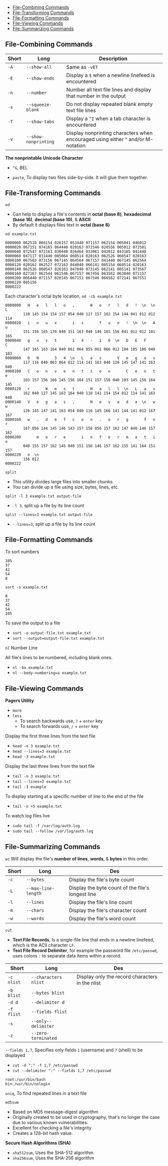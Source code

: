 - [File-Combining Commands](#file-combining-commands)
- [File-Transforming Commands](#file-transforming-commands)
- [File-Formatting Commands](#file-formatting-commands)
- [File-Viewing Commands](#file-viewing-commands)
- [File-Summarizing Commands](#file-summarizing-commands)

## File-Combining Commands
|**Short**|Long|Description|
|---|---|---|
|`-A`|`--show-all`|Same as `-vET`|
|`-E`|`--show-ends`|Display a `$` when a newline linefeed is encountered|
|`-n`|`--number`|Number all text file lines and display that number in the output|
|`-s`|`--squeeze-blank`|Do not display repeated blank empty text file lines|
|`-T`|`--show-tabs`|Display a `^I` when a tab character is encountered|
|`-v`|`--show-nonprinting`|Display nonprinting characters when encouraged using either ^ and/or M- notation|

**The nonprintable Unicode Character**
- `^G`, BEL

- `paste`, To display two files side-by-side. It will glue them together.

## File-Transforming Commands
`od`
- Can help to display a file's contents in **octal (base 8)**, **hexadecimal (base 16)**, **decimal (base 10)**, & **ASCII**
- By default it displays files text in **octal (base 8)**

`od example.txt`
```
0000000 062510 066154 026157 053440 071157 062154 005041 046012
0000020 067151 074165 064440 020163 072546 020556 005012 072501
0000040 072547 072163 030440 026464 033061 042012 043105 041440
0000060 047117 031440 005064 060514 020163 062526 060547 020163
0000100 067503 073156 067145 064564 067157 041440 067145 062564
0000120 020162 062527 072163 044040 066141 005154 060514 020163
0000140 062526 060547 026163 047040 073145 062141 005141 073567
0000160 027167 062544 061546 067157 067456 063562 063040 071157
0000200 066440 071157 020145 067151 067546 066562 072141 067551
0000220 005156
0000222
```
Each character's octal byte location, `od -cb example.txt`
```
0000000   H   e   l   l   o   ,       W   o   r   l   d   !  \n  \n   L
        110 145 154 154 157 054 040 127 157 162 154 144 041 012 012 114
0000020   i   n   u   x       i   s       f   u   n   !  \n  \n   A   u
        151 156 165 170 040 151 163 040 146 165 156 041 012 012 101 165
0000040   g   u   s   t       1   4   -   1   6  \n   D   E   F       C
        147 165 163 164 040 061 064 055 061 066 012 104 105 106 040 103
0000060   O   N       3   4  \n   L   a   s       V   e   g   a   s
        117 116 040 063 064 012 114 141 163 040 126 145 147 141 163 040
0000100   C   o   n   v   e   n   t   i   o   n       C   e   n   t   e
        103 157 156 166 145 156 164 151 157 156 040 103 145 156 164 145
0000120   r       W   e   s   t       H   a   l   l  \n   L   a   s
        162 040 127 145 163 164 040 110 141 154 154 012 114 141 163 040
0000140   V   e   g   a   s   ,       N   e   v   a   d   a  \n   w   w
        126 145 147 141 163 054 040 116 145 166 141 144 141 012 167 167
0000160   w   .   d   e   f   c   o   n   .   o   r   g       f   o   r
        167 056 144 145 146 143 157 156 056 157 162 147 040 146 157 162
0000200       m   o   r   e       i   n   f   o   r   m   a   t   i   o
        040 155 157 162 145 040 151 156 146 157 162 155 141 164 151 157
0000220   n  \n
        156 012
0000222
```

`split`
- This utility divides large files into smaller chunks.
- You can divide up a file using size, bytes, lines, etc.

`split -l 3 example.txt output-file`
- `-l 3`, split up a file by its line count

`split --lines=3 example.txt output-file`
- `--lines=3`, split up a file by its line count

## File-Formatting Commands
To sort numbers

```
105
37
42
54
8
```
`sort -n example.txt`
```
8
37
42
54
105
```
To save the output to a file
- `sort -o output-file.txt example.txt`
- `sort --output=output-file.txt example.txt`

`nl` Number Line

All file's lines to be numbered, including blank ones.
- `nl -ba example.txt`
- `nl --body-numbering=a example.txt`

## File-Viewing Commands
**Pagers Utility**
- `more`
- `less`
  - To search backwards use, `?` + `enter` key
  - To search forwards use, `/` + `enter` key

Display the first three lines from the text file
- `head -n 3 example.txt`
- `head --lines=3 example.txt`
- `head -3 example.txt`

Display the last three lines from the text file
- `tail -n 3 example.txt`
- `tail --lines=3 example.txt`
- `tail -3 example`

To display starting at a specific number of line to the end of the file
- `tail -n +5 example.txt`

To watch log files live
- `sudo tail -f /var/log/auth.log`
- `sudo tail --follow /var/log/auth.log`

## File-Summarizing Commands
`wc` Will display the file's **number of lines**, **words**, & **bytes** in this order.

|Short|Long|Des|
|---|---|---|
|`-c`|`--bytes`|Display the file's byte count|
|`-L`|`--max-line-length`|Display the byte count of the file's longest line|
|`-l`|`--lines`|Display the file's line count|
|`-m`|`--chars`|Display the file's character count|
|`-w`|`--words`|Display the file's word count|

`cut`
- **Text File Records**, Is a single-file line that ends in a newline linefeed, which is the ACII character `LF`.
- **Text File Record Delimiter**, for example the password file `/etc/passwd`, uses colons `:` to separate data items within a record.

|Short|Long|Des|
|---|---|---|
|`-c nlist`|`--characters nlist`|Display only the record characters in the nlist|
|`-b blist`|`--bytes blist`||
|`-d d`|`--delimiter d`||
|`-f flist`|`--fields flist`||
|`-s`|`--only--delimiter`||
|`-z`|`--zero-terminated`||

`--fields 1,7`, Specifies only fields `1` (username) and `7` (shell) to be displayed
- `cut -d ":" -f 1,7 /etc/passwd`
- `cut --delimiter ":" --fields 1,7 /etc/passwd`
```
root:/usr/bin/bash
bin:/usr/bin/nologin
```

`uniq`, To find repeated lines in a text file

`md5sum`
- Based on MD5 message-digest algorithm
- Originally created to be used in cryptography, that's no longer the case due to various known vulnerabilities.
- Excellent for checking a file's integrity
- Creates a 128-bit hash value.

**Secure Hash Algorithms (SHA)**
- `sha512sum`, Uses the SHA-512 algorithm
- `sha256sum`, Uses the SHA-256 algorithm